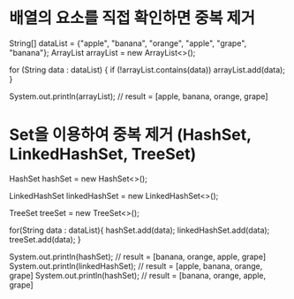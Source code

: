 # 배열의 요소를 직접 확인하면 중복 제거

String[] dataList = {"apple", "banana", "orange", "apple", "grape", "banana"};
ArrayList<String> arrayList = new ArrayList<>();

for (String data : dataList) {
    if (!arrayList.contains(data))
        arrayList.add(data);
}

System.out.println(arrayList);  // result = [apple, banana, orange, grape]


# Set을 이용하여 중복 제거 (HashSet, LinkedHashSet, TreeSet)
HashSet<String> hashSet = new HashSet<>();

LinkedHashSet<String> linkedHashSet = new LinkedHashSet<>();

TreeSet<String> treeSet = new TreeSet<>();

for(String data : dataList){
    hashSet.add(data);
    linkedHashSet.add(data);
    treeSet.add(data);
}

System.out.println(hashSet);       // result = [banana, orange, apple, grape]
System.out.println(linkedHashSet); // result = [apple, banana, orange, grape]
System.out.println(hashSet);       // result = [banana, orange, apple, grape]

